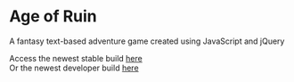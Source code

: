 # Age of Ruin
A fantasy text-based adventure game created using JavaScript and jQuery

Access the newest stable build [here](https://thebitspud.github.io/age-of-ruin/)<br>
Or the newest developer build [here](https://thebitspud.github.io/age-of-ruin/index.dev.html)
